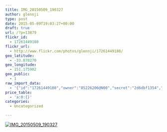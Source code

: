 ```yaml
---
title: IMG_20150509_190327
author: glennji
type: post
date: 2015-05-09T19:03:27+00:00
draft: true
url: /?p=13879
flickr_id:
  - 17261449180
flickr_url:
  - http://www.flickr.com/photos/glennji/17261449180/
geo_latitude:
  - -33.878270
geo_longitude:
  - 151.175902
geo_public:
  - 1
raw_import_data:
  - '{"id":"17261449180","owner":"85226206@N00","secret":"2d6dbf1354","server":"7730","farm":8,"title":"IMG_20150509_190327","ispublic":0,"isfriend":0,"isfamily":0,"description":{"_content":""},"dateupload":"1431164679","lastupdate":"1431164689","datetaken":"2015-05-09 19:03:27","datetakengranularity":"0","datetakenunknown":"0","ownername":"glennji","tags":"","machine_tags":"","originalsecret":"c11a492998","originalformat":"jpg","latitude":"-33.878270","longitude":"151.175902","accuracy":"16","context":0,"place_id":"qRcYmO1QUrMZuclZ","woeid":"1094076","geo_is_family":0,"geo_is_friend":0,"geo_is_contact":0,"geo_is_public":0,"media":"photo","media_status":"ready","url_o":"https://farm8.staticflickr.com/7730/17261449180_c11a492998_o.jpg","height_o":"3120","width_o":"4160"}'
price_table:
  - 'a:0:{}'
categories:
  - Uncategorized

---
```

<p class="flickr-image">
  <a href="http://www.flickr.com/photos/glennji/17261449180/" class="flickr-link"><img src="http://i1.wp.com/glennji.com/wp-content/uploads/2015/05/17261449180_c11a492998_o.jpg?fit=1024%2C1024" width="" height="" alt="IMG_20150509_190327" class="keyring-img" /></a>
</p>

